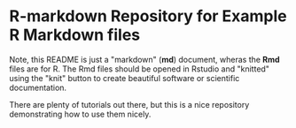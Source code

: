 


# R-markdown Repository for Example R Markdown files

Note, this README is just a "markdown" (**md**) document, wheras the **Rmd** files are for R. The Rmd files should be opened in Rstudio and "knitted" using the "knit" button to create beautiful software or scientific documentation. 

There are plenty of tutorials out there, but this is a nice repository demonstrating how to use them nicely. 

